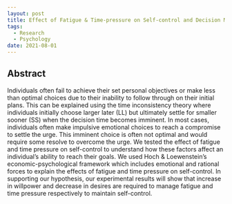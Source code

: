 ```yaml
---
layout: post
title: Effect of Fatigue & Time-pressure on Self-control and Decision Making
tags:
  - Research
  - Psychology
date: 2021-08-01
---
```

## Abstract
Individuals often fail to achieve their set personal objectives or make less than optimal choices due to their inability to follow through on their initial plans. This can be explained using the time inconsistency theory where individuals initially choose larger later (LL) but ultimately settle for smaller sooner (SS) when the decision time becomes imminent. In most cases, individuals often make impulsive emotional choices to reach a compromise to settle the urge. This imminent choice is often not optimal and would require some resolve to overcome the urge. We tested the effect of fatigue and time pressure on self-control to understand how these factors affect an individual’s ability to reach their goals. We used Hoch & Loewenstein’s economic-psychological framework which includes emotional and rational forces to explain the effects of fatigue and time pressure on self-control. In supporting our hypothesis, our experimental results will show that increase in willpower and decrease in desires are required to manage fatigue and time pressure respectively to maintain self-control.
